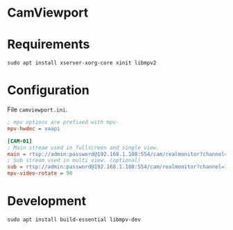 # CamViewport

# Requirements

```
sudo apt install xserver-xorg-core xinit libmpv2
```

# Configuration

File `camviewport.ini`.

```ini
; mpv options are prefixed with mpv-
mpv-hwdec = vaapi

[CAM-01]
; Main stream used in fullscreen and single view.
main = rtsp://admin:password@192.168.1.108:554/cam/realmonitor?channel=1&subtype=0
; Sub stream used in multi view. (optional)
sub = rtsp://admin:password@192.168.1.108:554/cam/realmonitor?channel=1&subtype=1
mpv-video-rotate = 90
```

# Development

```
sudo apt install build-essential libmpv-dev
```
